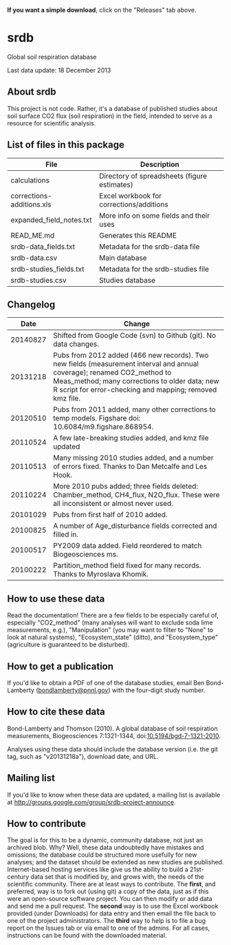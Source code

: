  **If you want a simple download**, click on the "Releases" tab above.
 
 srdb
====

Global soil respiration database

Last data update: 18 December 2013

About srdb
-----------------------
This project is not code. Rather, it's a database of published studies
about soil surface CO2 flux (soil respiration) in the field, intended to
serve as a resource for scientific analysis.

List of files in this package
-----------------------

File						|	Description
----------------------------|------------------------------------------------
calculations				|	Directory of spreadsheets (figure estimates)
corrections-additions.xls	|	Excel workbook for corrections/additions 
expanded_field_notes.txt	|	More info on some fields and their uses 
READ_ME.md					|	Generates this README
srdb-data_fields.txt		|	Metadata for the srdb-data file
srdb-data.csv				|	Main database
srdb-studies_fields.txt		|	Metadata for the srdb-studies file
srdb-studies.csv			|	Studies database

Changelog
-----------------------

Date		|	Change
----------- | ------------------------------------------------------------
20140827	|	Shifted from Google Code (svn) to Github (git). No data changes.
20131218	|	Pubs from 2012 added (466 new records).	Two new fields (measurement interval and annual coverage); renamed CO2_method to Meas_method; many corrections to older data; new R script for error-checking and mapping; removed kmz file.
20120510	|	Pubs from 2011 added, many other corrections to temp models. Figshare doi: 10.6084/m9.figshare.868954.
20110524	|	A few late-breaking studies added, and kmz file updated
20110513	|	Many missing 2010 studies added, and a number of errors fixed. Thanks to Dan Metcalfe and Les Hook.
20110224	|	More 2010 pubs added; three fields deleted: Chamber_method, CH4_flux, N2O_flux. These were all inconsistent or almost never used.
20101029	|	Pubs from first half of 2010 added.
20100825	|	A number of Age_disturbance fields corrected and filled in.
20100517	|	PY2009 data added. Field reordered to match Biogeosciences ms.
20100222	|	Partition_method field fixed for many records. Thanks to Myroslava Khomik.

How to use these data
-----------------------
Read the documentation! There are a few fields to be especially careful of, especially "CO2_method" (many analyses will want to exclude soda lime measurements, e.g.), "Manipulation" (you may want to filter to "None" to look at natural systems), "Ecosystem_state" (ditto), and "Ecosystem_type" (agriculture is guaranteed to be disturbed).

How to get a publication
-----------------------
If you'd like to obtain a PDF of one of the database studies, email Ben Bond-Lamberty (bondlamberty@pnnl.gov) with the four-digit study number.                                  

How to cite these data
-----------------------
Bond-Lamberty and Thomson (2010). A global database of soil respiration measurements, Biogeosciences 7:1321-1344, doi:[10.5194/bgd-7-1321-2010](http://dx.doi.org/10.5194/bgd-7-1321-2010).

Analyses using these data should include the database version (i.e. the git tag, such as "v20131218a"), download date, and URL.

Mailing list
-----------------------
If you'd like to know when these data are updated, a mailing list is available at http://groups.google.com/group/srdb-project-announce.

How to contribute
-----------------------
The goal is for this to be a dynamic, community database, not just an
archived blob. Why? Well, these data undoubtedly have mistakes and
omissions; the database could be structured more usefully for new
analyses; and the dataset should be extended as new studies are
published. Internet-based hosting services like give us the ability to build a 21st-century data set that is
modified by, and grows with, the needs of the scientific community.
There are at least ways to contribute. The **first**, and preferred, way is
to fork out (using git) a copy of the data, just as if this were
an open-source software project. You can then modify or add data and
send me a pull request. The **second** way
is to use the Excel workbook provided (under Downloads) for data entry
and then email the file back to one of the project administrators. The
**third** way to help is to file a bug report on the Issues tab or via email
to one of the admins. For all cases, instructions can be found with the
downloaded material.

